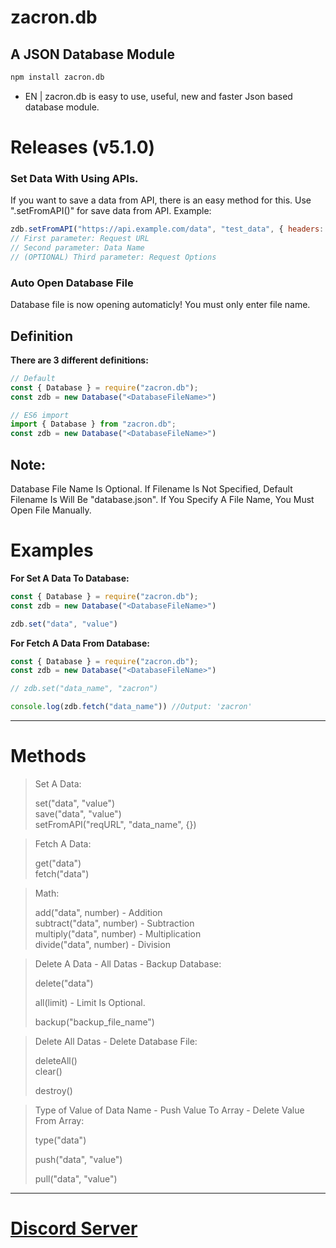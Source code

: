 # zacron.db

## A JSON Database Module

```cmd
npm install zacron.db
```

* EN | zacron.db is easy to use, useful, new and faster Json based database module.

# Releases (v5.1.0)

### Set Data With Using APIs.
If you want to save a data from API, there is an easy method for this.
Use ".setFromAPI()" for save data from API.
Example:
```js
zdb.setFromAPI("https://api.example.com/data", "test_data", { headers: {...} });
// First parameter: Request URL
// Second parameter: Data Name
// (OPTIONAL) Third parameter: Request Options
```
### Auto Open Database File
Database file is now opening automaticly! You must only enter file name.

## Definition
**There are 3 different definitions:**

```javascript
// Default
const { Database } = require("zacron.db");
const zdb = new Database("<DatabaseFileName>")

// ES6 import
import { Database } from "zacron.db";
const zdb = new Database("<DatabaseFileName>")
```
## Note:
Database File Name Is Optional. If Filename Is Not Specified, Default Filename Is Will Be "database.json". If You Specify A File Name, You Must Open File Manually.

# Examples
**For Set A Data To Database:**
```javascript
const { Database } = require("zacron.db");
const zdb = new Database("<DatabaseFileName>")

zdb.set("data", "value")
```

**For Fetch A Data From Database:**
```javascript
const { Database } = require("zacron.db");
const zdb = new Database("<DatabaseFileName>")

// zdb.set("data_name", "zacron")

console.log(zdb.fetch("data_name")) //Output: 'zacron'
```

---
# Methods
> Set A Data:
> 
> set("data", "value") <br>
> save("data", "value") <br>
> setFromAPI("reqURL", "data_name", {})

> Fetch A Data:
> 
> get("data") <br>
> fetch("data")

> Math:
> 
> add("data", number) - Addition <br>
> subtract("data", number) - Subtraction <br>
> multiply("data", number) - Multiplication <br>
> divide("data", number) - Division

> Delete A Data - All Datas - Backup Database:
> 
> delete("data")
>
> all(limit) - Limit Is Optional.
>
> backup("backup_file_name")

> Delete All Datas - Delete Database File:
> 
> deleteAll() <br>
> clear()
>
> destroy()

> Type of Value of Data Name - Push Value To Array - Delete Value From Array:
> 
> type("data")
>
> push("data", "value")
>
> pull("data", "value")
---
# [Discord Server](https://discord.gg/xMN4d33NTe)